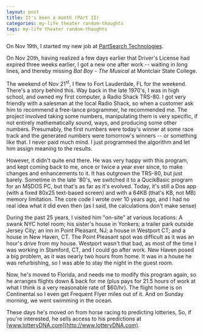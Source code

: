 ```yaml
---
layout: post
title: It's been a month (Part II)
categories: my-life theater random-thoughts
tags: my-life theater random-thoughts
---
```

On Nov 19th, I started my new job at [PartSearch Technologies](http://www.partsearch.com).

On Nov 20th, having realized a few days earlier that Driver's License had expired three weeks earlier, I got a new one after work -- waiting in long lines, and thereby missing *Bat Boy - The Musical* at Montclair State College.

The weekend of Nov 21<sup>st</sup>, I flew to Fort Lauderdale, FL for the weekend.  There's a story behind this.  Way back in the late 1970's, I was in high school, and owned my first computer, a Radio Shack TRS-80.  I got very friendly with a salesman at the local Radio Shack, so when a customer ask him to recommend a free-lance programmer, he recommended me.  The project involved taking some numbers, manipulating them is very specific, if not entirely mathematically sound, ways, and producing some other numbers.  Presumably, the first numbers were today's winner at some race track and the generated numbers were tomorrow's winners -- or something like that.  I never paid much mind.  I just programmed the algorithm and let him assign meaning to the results.

However, it didn't quite end there.  He was very happy with this program, and kept coming back to me, once or twice a year ever since, to make changes and enhancements to it.  It has outgrown the TRS-80, but just barely.  Sometime in the late '80's, we switched it to a QucikBasic program for an MSDOS PC, but that's as far as it's evolved.  Today, it's still a Dos app (with a fixed 80x25 text-based screen) and with a 64KB (that's KB, not MB) memory limitation.  The core code I wrote over 10 years ago, and I had no real idea what it did even then (as I said, the calculations don't make sense)

During the past 25 years, I visited him "on-site" at various locations: A swank NYC hotel room; his sister's house in Yonkers; a trailer park outside Jersey City; an inn in Point Pleasant, NJ; a house in Westport CT; and a house in New Haven, CT.   The Point Pleasant spot was difficult as it was an hour's drive from my house.  Westport wasn't that bad, as most of the time I was working in Stamford, CT, and I could go after work.  New Haven posed a big problem, as it was nearly two hours from home.  It was in a house he was refurbishing, so I was able to stay the night in the guest room.

Now, he's moved to Florida, and needs me to modify this program again, so he arranges flights down &amp; back for me (plus pays for 21.5 hours of work at what I think is a very reasonable rate of $60/hr).  The flight home is on Continental so I even get Frequent Flyer miles out of it.   And on Sunday morning,  we went swimming in the ocean.

These days he's moved on from horse racing to predicting lotteries, So, if you're interested, he sells access to his predictions at [www.lotteryDNA.com](http://www.lotteryDNA.com).

